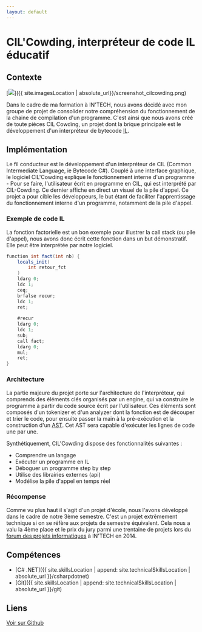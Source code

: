 ```yaml
---
layout: default
---
```


# CIL'Cowding, interpréteur de code IL éducatif

## Contexte

[<img src="{{ site.imagesLocation | absolute_url}}/screenshot_cilcowding_mini.png" class="realization-mini"/>]({{ site.imagesLocation | absolute_url}}/screenshot_cilcowding.png)

Dans le cadre de ma formation à IN'TECH, nous avons décidé avec mon groupe de projet de consolider notre compréhension du fonctionnement de la chaine de compilation d'un programme. C'est ainsi que nous avons créé de toute pièces CIL Cowding, un projet dont la brique principale est le développement d'un interpréteur de bytecode <abbr title="Intermediate Langage">IL</abbr>.


## Implémentation

Le fil conducteur est le développement d'un interpréteur de CIL (Common Intermediate Language, ie Bytecode C#). Couplé à une interface graphique, le logiciel CIL'Cowding explique le fonctionnement interne d'un programme - Pour se faire, l'utilisateur écrit en programme en CIL, qui est interprété par CIL-Cowding. Ce dernier affiche en direct un visuel de la pile d'appel.
Ce projet a pour cible les développeurs, le but étant de faciliter l'apprentissage du fonctionnement interne d'un programme, notamment de la pile d'appel.

### Exemple de code IL

La fonction factorielle est un bon exemple pour illustrer la call stack (ou pile d'appel), nous avons donc écrit cette fonction dans un but démonstratif. Elle peut être interprétée par notre logiciel.

```c#
function int fact(int nb) {
	locals_init(
		int retour_fct
	)
	ldarg 0;
	ldc 1;
	ceq;
	brfalse recur;
	ldc 1;
	ret;
	
	#recur
	ldarg 0;
	ldc 1;
	sub;
	call fact;
	ldarg 0;
	mul;
	ret;
}
```

### Architecture

La partie majeure du projet porte sur l'architecture de l'interpréteur, qui comprends des éléments clés organisés par un engine, qui va construire le programme à partir du code source écrit par l'utilisateur.
Ces éléments sont composés d'un tokenizer et d'un analyzer dont la fonction est de découper et trier le code, pour ensuite passer la main à la pré-exécution et la construction d'un <abbr title="Abstract Syntax Tree">AST</abbr>. Cet AST sera capable d'exécuter les lignes de code une par une.

Synthétiquement, CIL'Cowding dispose des fonctionnalités suivantes :

* Comprendre un langage
* Exécuter un programme en IL
* Déboguer un programme step by step
* Utilise des librairies externes (api)
* Modélise la pile d'appel en temps réel

### Récompense

Comme vu plus haut il s'agit d'un projet d'école, nous l'avons développé dans le cadre de notre 3ème semestre. C'est un projet extrêmement technique si on se réfère aux projets de semestre équivalent. Cela nous a valu la 4ème place et le prix du jury parmi une trentaine de projets lors du [forum des projets informatiques](https://www.intechinfo.fr/retour-forum-projets-informatiques-intech/) à IN'TECH en 2014.

## Compétences

* [C# .NET]({{ site.skillsLocation | append: site.technicalSkillsLocation |  absolute_url }}/csharpdotnet)
* [Git]({{ site.skillsLocation | append: site.technicalSkillsLocation |  absolute_url }}/git)

## Liens

<a href="https://github.com/Cil-Cowding/Cil-Cowding/tree/develop" class="fab fa-github"> Voir sur Github</a>